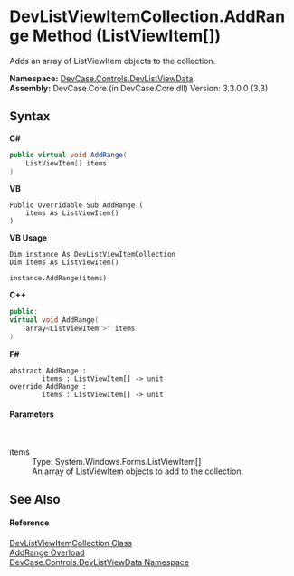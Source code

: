 # DevListViewItemCollection.AddRange Method (ListViewItem[])
 

Adds an array of ListViewItem objects to the collection.

**Namespace:**&nbsp;<a href="N_DevCase_Controls_DevListViewData">DevCase.Controls.DevListViewData</a><br />**Assembly:**&nbsp;DevCase.Core (in DevCase.Core.dll) Version: 3.3.0.0 (3.3)

## Syntax

**C#**<br />
``` C#
public virtual void AddRange(
	ListViewItem[] items
)
```

**VB**<br />
``` VB
Public Overridable Sub AddRange ( 
	items As ListViewItem()
)
```

**VB Usage**<br />
``` VB Usage
Dim instance As DevListViewItemCollection
Dim items As ListViewItem()

instance.AddRange(items)
```

**C++**<br />
``` C++
public:
virtual void AddRange(
	array<ListViewItem^>^ items
)
```

**F#**<br />
``` F#
abstract AddRange : 
        items : ListViewItem[] -> unit 
override AddRange : 
        items : ListViewItem[] -> unit 
```


#### Parameters
&nbsp;<dl><dt>items</dt><dd>Type: System.Windows.Forms.ListViewItem[]<br />An array of ListViewItem objects to add to the collection.</dd></dl>

## See Also


#### Reference
<a href="T_DevCase_Controls_DevListViewData_DevListViewItemCollection">DevListViewItemCollection Class</a><br /><a href="Overload_DevCase_Controls_DevListViewData_DevListViewItemCollection_AddRange">AddRange Overload</a><br /><a href="N_DevCase_Controls_DevListViewData">DevCase.Controls.DevListViewData Namespace</a><br />